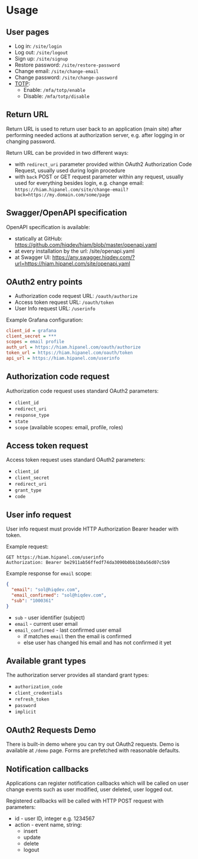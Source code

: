 # Usage

## User pages

- Log in:               `/site/login`
- Log out:              `/site/logout`
- Sign up:              `/site/signup`
- Restore password:     `/site/restore-password`
- Change email:         `/site/change-email`
- Change password:      `/site/change-password`
- [TOTP]:
    - Enable:           `/mfa/totp/enable`
    - Disable:          `/mfa/totp/disable`

[TOTP]: https://en.wikipedia.org/wiki/Time-based_One-time_Password_algorithm

## Return URL

Return URL is used to return user back to an application (main site)
after performing needed actions at authorization server,
e.g. after logging in or changing password.

Return URL can be provided in two different ways:

- with `redirect_uri` parameter provided within OAuth2 Authorization Code Request,
  usually used during login procedure
- with `back` POST or GET request parameter within any request, usually used for
  everything besides login, e.g. change email:
  `https://hiam.hipanel.com/site/change-email?back=https://my.domain.com/some/page`

## Swagger/OpenAPI specification

OpenAPI specification is available:

- statically at GitHub: https://github.com/hiqdev/hiam/blob/master/openapi.yaml
- at every installation by the url: /site/openapi.yaml
- at Swagger UI: https://any.swagger.hiqdev.com/?url=https://hiam.hipanel.com/site/openapi.yaml

## OAuth2 entry points

- Authorization code request URL:	`/oauth/authorize`
- Access token request URL:			`/oauth/token`
- User Info request URL:			`/userinfo`

Example Grafana configuration:

```ini
client_id = grafana
client_secret = ***
scopes = email profile
auth_url = https://hiam.hipanel.com/oauth/authorize
token_url = https://hiam.hipanel.com/oauth/token
api_url = https://hiam.hipanel.com/userinfo
```

## Authorization code request

Authorization code request uses standard OAuth2 parameters:

- `client_id`
- `redirect_uri`
- `response_type`
- `state`
- `scope` (available scopes: email, profile, roles)

## Access token request

Access token request uses standard OAuth2 parameters:

- `client_id`
- `client_secret`
- `redirect_uri`
- `grant_type`
- `code`

## User info request

User info request must provide HTTP Authorization Bearer header with token.

Example request:

```
GET https://hiam.hipanel.com/userinfo
Authorization: Bearer be2911ab56ffedf74da3090b0bb1b0a56d07c5b9
```

Example response for `email` scope:

```json
{
  "email": "sol@hiqdev.com",
  "email_confirmed": "sol@hiqdev.com",
  "sub": "1000361"
}
```

- `sub` - user identifier (subject)
- `email` - current user email
- `email_confirmed` - last confirmed user email
    - if matches `email` then the email is confirmed
    - else user has changed his email and has not confirmed it yet

## Available grant types

The authorization server provides all standard grant types:

- `authorization_code`
- `client_credentials`
- `refresh_token`
- `password`
- `implicit`

## OAuth2 Requests Demo

There is built-in demo where you can try out OAuth2 requests.
Demo is available at `/demo` page.
Forms are prefetched with reasonable defaults.

## Notification callbacks

Applications can register notification callbacks which will be called on
user change events such as user modified, user deleted, user logged out.

Registered callbacks will be called with HTTP POST request with parameters:

- id - user ID, integer e.g. 1234567
- action - event name, string:
    - insert
    - update
    - delete
    - logout
